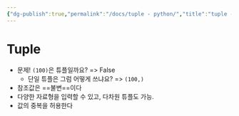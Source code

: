 ```yaml
---
{"dg-publish":true,"permalink":"/docs/tuple - python/","title":"tuple - python"}
---
```



# Tuple

- 문제! `(100)`은 튜플일까요? => False
	- 단일 튜플은 그럼 어떻게 쓰냐요? => `(100,)`
- 참조값은 ==불변==이다
- 다양한 자료형을 입력할 수 있고, 다차원 튜플도 가능.
- 값의 중복을 허용한다
